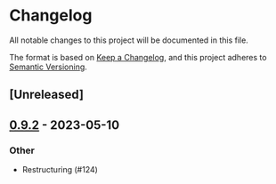 # Changelog
All notable changes to this project will be documented in this file.

The format is based on [Keep a Changelog](https://keepachangelog.com/en/1.0.0/),
and this project adheres to [Semantic Versioning](https://semver.org/spec/v2.0.0.html).

## [Unreleased]

## [0.9.2](https://github.com/sobelio/llm-chain/compare/llm-chain-openai-v0.9.1...llm-chain-openai-v0.9.2) - 2023-05-10

### Other
- Restructuring (#124)
